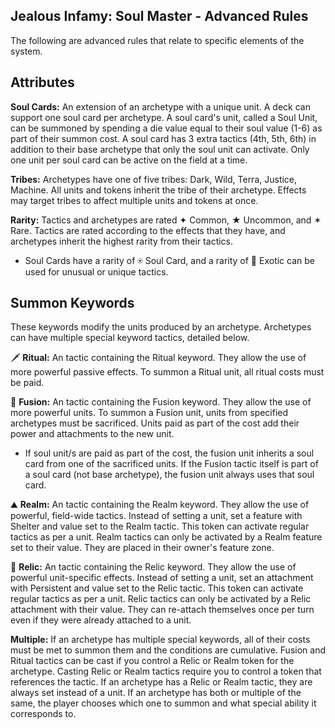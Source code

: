 ## Jealous Infamy: Soul Master - Advanced Rules

The following are advanced rules that relate to specific elements of the system.

## Attributes

**Soul Cards:** An extension of an archetype with a unique unit. A deck can support one soul card per archetype. A soul card's unit, called a Soul Unit, can be summoned by spending a die value equal to their soul value (1-6) as part of their summon cost. A soul card has 3 extra tactics (4th, 5th, 6th) in addition to their base archetype that only the soul unit can activate. Only one unit per soul card can be active on the field at a time.

**Tribes:** Archetypes have one of five tribes: Dark, Wild, Terra, Justice, Machine. All units and tokens inherit the tribe of their archetype. Effects may target tribes to affect multiple units and tokens at once.

**Rarity:** Tactics and archetypes are rated ✦ Common, ★ Uncommon, and ✶ Rare. Tactics are rated according to the effects that they have, and archetypes inherit the highest rarity from their tactics.

- Soul Cards have a rarity of ⍟ Soul Card, and a rarity of 🌙 Exotic can be used for unusual or unique tactics.

## Summon Keywords

These keywords modify the units produced by an archetype. Archetypes can have multiple special keyword tactics, detailed below.

🗡️
**Ritual:** An tactic containing the Ritual keyword. They allow the use of more powerful passive effects. To summon a Ritual unit, all ritual costs must be paid.

🧬
**Fusion:** An tactic containing the Fusion keyword. They allow the use of more powerful units. To summon a Fusion unit, units from specified archetypes must be sacrificed. Units paid as part of the cost add their power and attachments to the new unit.

- If soul unit/s are paid as part of the cost, the fusion unit inherits a soul card from one of the sacrificed units. If the Fusion tactic itself is part of a soul card (not base archetype), the fusion unit always uses that soul card.

⛰️
**Realm:** An tactic containing the Realm keyword. They allow the use of powerful, field-wide tactics. Instead of setting a unit, set a feature with Shelter and value set to the Realm tactic. This token can activate regular tactics as per a unit. Realm tactics can only be activated by a Realm feature set to their value. They are placed in their owner's feature zone.

💍
**Relic:** An tactic containing the Relic keyword. They allow the use of powerful unit-specific effects. Instead of setting a unit, set an attachment with Persistent and value set to the Relic tactic. This token can activate regular tactics as per a unit. Relic tactics can only be activated by a Relic attachment with their value. They can re-attach themselves once per turn even if they were already attached to a unit.

**Multiple:** If an archetype has multiple special keywords, all of their costs must be met to summon them and the conditions are cumulative. Fusion and Ritual tactics can be cast if you control a Relic or Realm token for the archetype. Casting Relic or Realm tactics require you to control a token that references the tactic. If an archetype has a Relic or Realm tactic, they are always set instead of a unit. If an archetype has both or multiple of the same, the player chooses which one to summon and what special ability it corresponds to.
